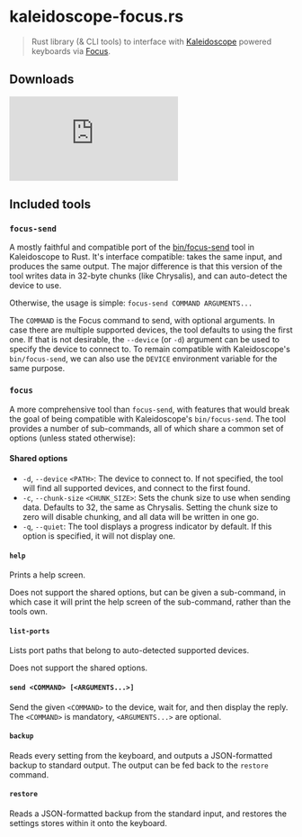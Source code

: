 # kaleidoscope-focus.rs

> Rust library (& CLI tools) to interface with [Kaleidoscope][kaleidoscope]
> powered keyboards via [Focus][focus].

 [focus]: https://kaleidoscope.readthedocs.io/en/latest/plugins/Kaleidoscope-FocusSerial.html
 [kaleidoscope]: https://github.com/keyboardio/Kaleidoscope

## Downloads

[![Latest development builds][badge:development]][build:dev]

 [badge:development]: https://img.shields.io/github/v/release/keyboardio/kaleidoscope-focus.rs?include_prereleases&label=Development&style=for-the-badge
 [build:dev]: https://github.com/keyboardio/kaleidoscope-focus.rs/releases/tag/v0.1.0-snapshot

## Included tools

### `focus-send`

A mostly faithful and compatible port of the [bin/focus-send][k:focus-send] tool
in Kaleidoscope to Rust. It's interface compatible: takes the same input, and
produces the same output. The major difference is that this version of the tool
writes data in 32-byte chunks (like Chrysalis), and can auto-detect the device
to use.

 [k:focus-send]: https://github.com/keyboardio/Kaleidoscope/blob/master/bin/focus-send

Otherwise, the usage is simple: `focus-send COMMAND ARGUMENTS...`

The `COMMAND` is the Focus command to send, with optional arguments. In case
there are multiple supported devices, the tool defaults to using the first one.
If that is not desirable, the `--device` (or `-d`) argument can be used to
specify the device to connect to. To remain compatible with Kaleidoscope's
`bin/focus-send`, we can also use the `DEVICE` environment variable for the same
purpose.

### `focus`

A more comprehensive tool than `focus-send`, with features that would break the
goal of being compatible with Kaleidoscope's `bin/focus-send`. The tool provides
a number of sub-commands, all of which share a common set of options (unless
stated otherwise):

#### Shared options

- `-d`, `--device` `<PATH>`: The device to connect to. If not specified, the
  tool will find all supported devices, and connect to the first found.
- `-c`, `--chunk-size` `<CHUNK_SIZE>`: Sets the chunk size to use when sending data. Defaults to 32, the same as Chrysalis. Setting the chunk size to zero will disable chunking, and all data will be written in one go.
- `-q`, `--quiet`: The tool displays a progress indicator by default. If this
  option is specified, it will not display one.

#### `help`

Prints a help screen.

Does not support the shared options, but can be given a sub-command, in which
case it will print the help screen of the sub-command, rather than the tools
own.

#### `list-ports`

Lists port paths that belong to auto-detected supported devices.

Does not support the shared options.

#### `send <COMMAND> [<ARGUMENTS...>]`

Send the given `<COMMAND>` to the device, wait for, and then display the reply.
The `<COMMAND>` is mandatory, `<ARGUMENTS...>` are optional.

#### `backup`

Reads every setting from the keyboard, and outputs a JSON-formatted backup to
standard output. The output can be fed back to the `restore` command.

#### `restore`

Reads a JSON-formatted backup from the standard input, and restores the settings
stores within it onto the keyboard.
